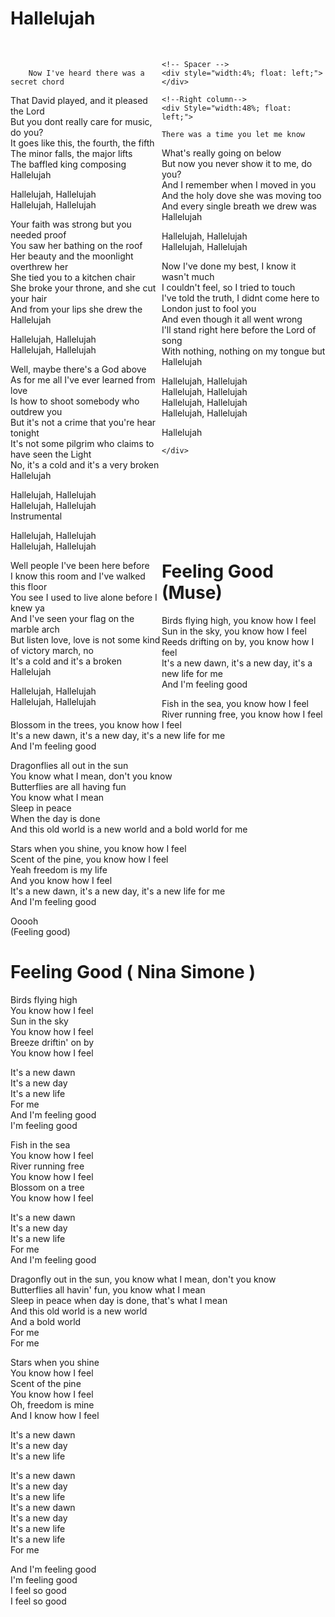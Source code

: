 # Hallelujah
<br>
<div style ="width: 100%">
	<!-- left column-->
	<div style="width:48%; float:left;">
		
		Now I've heard there was a secret chord  
That David played, and it pleased the Lord  
But you dont really care for music, do you?  
It goes like this, the fourth, the fifth  
The minor falls, the major lifts  
The baffled king composing Hallelujah

Hallelujah, Hallelujah  
Hallelujah, Hallelujah

Your faith was strong but you needed proof  
You saw her bathing on the roof  
Her beauty and the moonlight overthrew her  
She tied you to a kitchen chair  
She broke your throne, and she cut your hair  
And from your lips she drew the Hallelujah

Hallelujah, Hallelujah  
Hallelujah, Hallelujah

Well, maybe there's a God above  
As for me all I've ever learned from love  
Is how to shoot somebody who outdrew you  
But it's not a crime that you're hear tonight  
It's not some pilgrim who claims to have seen the Light  
No, it's a cold and it's a very broken Hallelujah

Hallelujah, Hallelujah  
Hallelujah, Hallelujah  
Instrumental

Hallelujah, Hallelujah  
Hallelujah, Hallelujah

Well people I've been here before  
I know this room and I've walked this floor  
You see I used to live alone before I knew ya  
And I've seen your flag on the marble arch  
But listen love, love is not some kind of victory march, no  
It's a cold and it's a broken Hallelujah

Hallelujah, Hallelujah  
Hallelujah, Hallelujah
	</div>
	
	<!-- Spacer -->
	<div style="width:4%; float: left;">
	</div>
	
	<!--Right column-->
	<div Style="width:48%; float: left;">
		
	There was a time you let me know  
What's really going on below  
But now you never show it to me, do you?  
And I remember when I moved in you  
And the holy dove she was moving too  
And every single breath we drew was Hallelujah

Hallelujah, Hallelujah  
Hallelujah, Hallelujah

Now I've done my best, I know it wasn't much  
I couldn't feel, so I tried to touch  
I've told the truth, I didnt come here to London just to fool you  
And even though it all went wrong  
I'll stand right here before the Lord of song  
With nothing, nothing on my tongue but Hallelujah

Hallelujah, Hallelujah  
Hallelujah, Hallelujah  
Hallelujah, Hallelujah  
Hallelujah, Hallelujah

Hallelujah
	
	</div>
</div>
<br><br>
 
<br><br>
<br><br>


# Feeling Good (Muse)
Birds flying high, you know how I feel  
Sun in the sky, you know how I feel  
Reeds drifting on by, you know how I feel  
It's a new dawn, it's a new day, it's a new life for me  
And I'm feeling good

Fish in the sea, you know how I feel  
River running free, you know how I feel  
Blossom in the trees, you know how I feel  
It's a new dawn, it's a new day, it's a new life for me  
And I'm feeling good

Dragonflies all out in the sun  
You know what I mean, don't you know  
Butterflies are all having fun  
You know what I mean  
Sleep in peace  
When the day is done  
And this old world is a new world and a bold world for me

Stars when you shine, you know how I feel  
Scent of the pine, you know how I feel  
Yeah freedom is my life  
And you know how I feel  
It's a new dawn, it's a new day, it's a new life for me  
And I'm feeling good

Ooooh  
(Feeling good)

# Feeling Good ( Nina Simone )
Birds flying high  
You know how I feel  
Sun in the sky  
You know how I feel  
Breeze driftin' on by  
You know how I feel

It's a new dawn  
It's a new day  
It's a new life  
For me  
And I'm feeling good  
I'm feeling good

Fish in the sea  
You know how I feel  
River running free  
You know how I feel  
Blossom on a tree  
You know how I feel

It's a new dawn  
It's a new day  
It's a new life  
For me  
And I'm feeling good

Dragonfly out in the sun, you know what I mean, don't you know  
Butterflies all havin' fun, you know what I mean  
Sleep in peace when day is done, that's what I mean  
And this old world is a new world  
And a bold world  
For me  
For me

Stars when you shine  
You know how I feel  
Scent of the pine  
You know how I feel  
Oh, freedom is mine  
And I know how I feel

It's a new dawn  
It's a new day  
It's a new life

It's a new dawn  
It's a new day  
It's a new life  
It's a new dawn  
It's a new day  
It's a new life  
It's a new life  
For me

And I'm feeling good  
I'm feeling good  
I feel so good  
I feel so good

